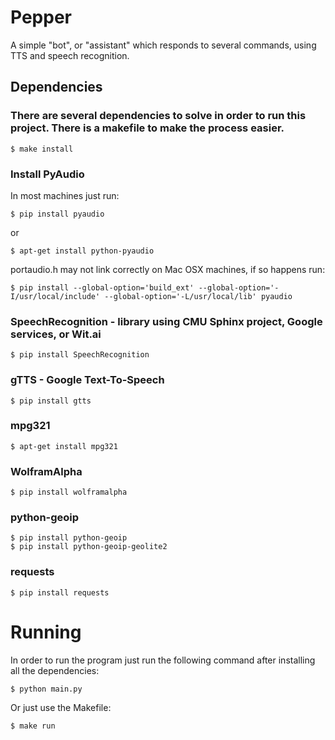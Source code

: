 # Pepper

A simple "bot", or "assistant" which responds to several commands, using TTS and speech recognition.


## Dependencies

### There are several dependencies to solve in order to run this project. There is a makefile to make the process easier. 

	$ make install

### Install PyAudio

In most machines just run:

	$ pip install pyaudio
   or

	$ apt-get install python-pyaudio


portaudio.h may not link correctly on Mac OSX machines, if so happens run:

	$ pip install --global-option='build_ext' --global-option='-I/usr/local/include' --global-option='-L/usr/local/lib' pyaudio

### SpeechRecognition - library using CMU Sphinx project, Google services, or Wit.ai

	$ pip install SpeechRecognition
    
### gTTS - Google Text-To-Speech

	$ pip install gtts

### mpg321

	$ apt-get install mpg321

### WolframAlpha

	$ pip install wolframalpha

### python-geoip

	$ pip install python-geoip
	$ pip install python-geoip-geolite2

### requests

	$ pip install requests

# Running
In order to run the program just run the following command after installing all the dependencies:

	$ python main.py

Or just use the Makefile:

	$ make run



